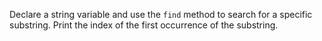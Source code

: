Declare a string variable and use the `find` method to search for a specific substring.
Print the index of the first occurrence of the substring.